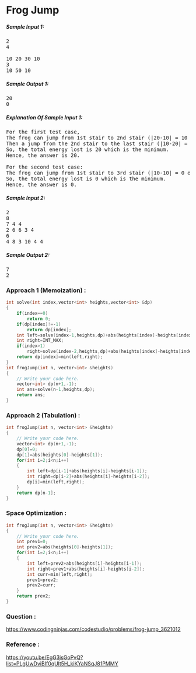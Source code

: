 # Frog Jump


##### Sample Input 1:

<pre>
2
4

10 20 30 10
3
10 50 10
</pre>

##### Sample Output 1:

<pre>
20
0
</pre>

##### Explanation Of Sample Input 1:

<pre>
For the first test case,
The frog can jump from 1st stair to 2nd stair (|20-10| = 10 energy lost).
Then a jump from the 2nd stair to the last stair (|10-20| = 10 energy lost).
So, the total energy lost is 20 which is the minimum. 
Hence, the answer is 20.

For the second test case:
The frog can jump from 1st stair to 3rd stair (|10-10| = 0 energy lost).
So, the total energy lost is 0 which is the minimum. 
Hence, the answer is 0.
</pre>

##### Sample Input 2:

<pre>
2
8
7 4 4
2 6 6 3 4 
6
4 8 3 10 4 4 
</pre>

##### Sample Output 2:

<pre>
7
2
</pre>


### Approach 1 (Memoization) :

```cpp
int solve(int index,vector<int> heights,vector<int> &dp)
{
    if(index==0)
        return 0;
    if(dp[index]!=-1)
        return dp[index];
    int left=solve(index-1,heights,dp)+abs(heights[index]-heights[index-1]);
    int right=INT_MAX;
    if(index>1)
        right=solve(index-2,heights,dp)+abs(heights[index]-heights[index-2]);
    return dp[index]=min(left,right);
}
int frogJump(int n, vector<int> &heights)
{
    // Write your code here.
    vector<int> dp(n+1,-1);
    int ans=solve(n-1,heights,dp);
    return ans;
}
```

### Approach 2 (Tabulation) :

```cpp
int frogJump(int n, vector<int> &heights)
{
    // Write your code here.
    vector<int> dp(n+1,-1);
    dp[0]=0;
    dp[1]=abs(heights[0]-heights[1]);
    for(int i=2;i<n;i++)
    {
        int left=dp[i-1]+abs(heights[i]-heights[i-1]);
        int right=dp[i-2]+abs(heights[i]-heights[i-2]);
        dp[i]=min(left,right);
    }
    return dp[n-1];
}
```

### Space Optimization :
```cpp
int frogJump(int n, vector<int> &heights)
{
    // Write your code here.
    int prev1=0;
    int prev2=abs(heights[0]-heights[1]);
    for(int i=2;i<n;i++)
    {
        int left=prev2+abs(heights[i]-heights[i-1]);
        int right=prev1+abs(heights[i]-heights[i-2]);
        int curr=min(left,right);
        prev1=prev2;
        prev2=curr;
    }
    return prev2;
}
```

### Question :
https://www.codingninjas.com/codestudio/problems/frog-jump_3621012

### Reference :
https://youtu.be/EgG3jsGoPvQ?list=PLgUwDviBIf0qUlt5H_kiKYaNSqJ81PMMY